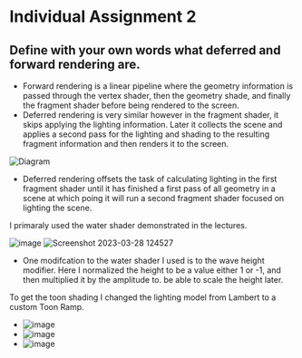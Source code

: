 # Individual Assignment 2
 
## Define with your own words what deferred and forward rendering are.
- Forward rendering is a linear pipeline where the geometry information is passed through the vertex shader, then the geometry shade, and finally the fragment shader before being rendered to the screen.
- Deferred rendering is very similar however in the fragment shader, it skips applying the lighting information. Later it collects the scene and applies a second pass for the lighting and shading to the resulting fragment information and then renders it to the screen.

![Diagram](https://user-images.githubusercontent.com/88565667/228295700-d5f0fa64-47fb-4f6c-a000-69fd042c661c.png)
- Deferred rendering offsets the task of calculating lighting in the first fragment shader until it has finished a first pass of all geometry in a scene at which poing it will run a second fragment shader focused on lighting the scene.

I primaraly used the water shader demonstrated in the lectures.

![image](https://user-images.githubusercontent.com/88565667/228311712-a55bd665-f3fd-4ac4-b0fb-06989088fd4c.png)
![Screenshot 2023-03-28 124527](https://user-images.githubusercontent.com/88565667/228311852-07e34c90-f3b6-4982-b3c9-b33e4af5772d.png)

- One modifcation to the water shader I used is to the wave height modifier. Here I normalized the height to be a value either 1 or -1, and then multiplied it by the amplitude to. be able to scale the height later. 

To get the toon shading I changed the lighting model from Lambert to a custom Toon Ramp. 
- ![image](https://user-images.githubusercontent.com/88565667/228312197-d33d7a56-aaee-4e1e-819c-7b91a3d94cd1.png)
- ![image](https://user-images.githubusercontent.com/88565667/228312257-d8e0a8f8-0476-4215-b3b5-9ac2b0fa82b0.png)
- ![image](https://user-images.githubusercontent.com/88565667/228312634-abd720d7-5386-49f9-b483-26dc2e27978a.png)

